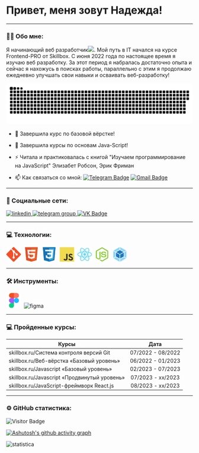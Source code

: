 
# Привет, меня зовут Надежда!

---

### :man_technologist: Обо мне:

Я начинающий веб разработчик<img src="https://media.giphy.com/media/WUlplcMpOCEmTGBtBW/giphy.gif" width="30px">. Мой путь в IT начался на курсе Frontend-PRO от Skillbox. С июня 2022 года по настоящее время я изучаю веб разработку. За этот период я набралась достаточно опыта и сейчас я нахожусь в поисках работы, параллельно с этим я продолжаю ежедневно улучшать свои навыки и осваивать веб-разработку!

<p align="center">
 <img width="600" src="assets/github-snake.svg" alt="snake"/>
</p>

- :telescope: Завершила курс по базовой вёрстке!

- :seedling: Завершила курсы по основам Java-Script!

- :zap: Читала и практиковалась с книгой "Изучаем программирование на JavaScript"  Элизабет Робсон, Эрик Фриман

- :mailbox: Как связаться со мной: [![Telegram Badge](https://img.shields.io/badge/-gusevanadezhda-blue?style=flat&logo=Telegram&logoColor=white)](https://t.me/gusnn87) [![Gmail Badge](https://img.shields.io/badge/-Gmail-red?style=flat&logo=Gmail&logoColor=white)](mailto:gusevann1987@gmail.com)

---

### 🤝 Социальные сети:

  <div id="badges">
    <a href="https://www.linkedin.com/in/%D0%BD%D0%B0%D0%B4%D0%B5%D0%B6%D0%B4%D0%B0-%D0%B3%D1%83%D1%81%D0%B5%D0%B2%D0%B0-392781287/" target="_blank">
      <img src="https://cdn-icons-png.flaticon.com/512/2504/2504799.png" width="40" height="40" alt="linkedin" />
    </a>
    <a href="https://t.me/gusnn87" target="_blank">
      <img src="https://cdn-icons-png.flaticon.com/512/2111/2111646.png" width="40" height="40" alt="telegram group" />
    </a>
    <a href="https://vk.com/guseva_nadusha" target="_blank">
      <img src="https://cdn-icons-png.flaticon.com/512/145/145813.png" width="40" height="40" alt="VK Badge"/>
    </a>
  </div>

---

### 💻 Технологии:

<div>
  <img src="https://github.com/devicons/devicon/blob/master/icons/git/git-original.svg" title="git" alt="git" width="40" height="40"/>&nbsp
  <img src="https://github.com/devicons/devicon/blob/master/icons/html5/html5-original.svg" title="html5" alt="html5" width="40" height="40"/>&nbsp
  <img src="https://github.com/devicons/devicon/blob/master/icons/css3/css3-original.svg" title="css" alt="css" width="40" height="40"/>&nbsp
  <img src="https://github.com/devicons/devicon/blob/master/icons/javascript/javascript-original.svg" title="javascript" alt="javascript" width="40" height="40"/>&nbsp
  <img src="https://github.com/devicons/devicon/blob/master/icons/react/react-original.svg" title="reactjs" alt="reactjs" width="40" height="40"/>&nbsp
  <img src="https://github.com/devicons/devicon/blob/master/icons/nodejs/nodejs-original.svg" title="nodejs" alt="nodejs" width="40" height="40"/>&nbsp
  <img src="https://github.com/devicons/devicon/blob/master/icons/webpack/webpack-original.svg" title="webpack" alt="webpack" width="40" height="40"/>&nbsp;
  
</div>

---

### 🛠 Инструменты:

<div>
  <img src="https://github.com/devicons/devicon/blob/master/icons/figma/figma-original.svg" title="figma" alt="figma" width="40" height="40"/>&nbsp;
  <img src="https://github.com/devicons/devicon/blob/master/icons/figma/Bootstrap.svg" title="figma" alt="figma" width="40" height="40"/>&nbsp;
</div>

---

### 💻 Пройденные курсы:

| Курсы                                                           | Дата              |
| ----------------------------------------------------------------| :---------------: |
| skillbox.ru/Система контроля версий Git                         | 07/2022 - 08/2022 |
| skillbox.ru/Веб-вёрстка «Базовый уровень»                       | 06/2022 - 01/2023 |
| skillbox.ru/Javascript «Базовый уровень»                        | 02/2023 - 07/2023 |
| skillbox.ru/Javascript «Продвинутый уровень»                    | 07/2023 - xx/2023 |
| skillbox.ru/JavaScript-фреймворк React.js                       | 08/2023 - xx/2023 |


---

### ⚙️ GitHub статистика:


![Visitor Badge](https://visitor-badge.laobi.icu/badge?page_id=gusevann)

[![Ashutosh's github activity graph](https://github-readme-activity-graph.vercel.app/graph=gusevann=Ashutosh00710)](https://github.com/ashutosh00710/github-readme-activity-graph)
<div>
<img src="http://github-profile-summary-cards.vercel.app/api/cards/profile-details?username=gusevann&theme=dracula" title="statistica" alt="statistica" width="500" height="150"/>&nbsp;
</div>